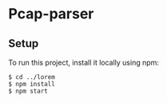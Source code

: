 # Pcap-parser
## Setup
To run this project, install it locally using npm:

```
$ cd ../lorem
$ npm install
$ npm start
```
